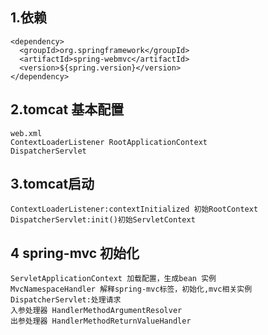 ## 1.依赖
    <dependency>
      <groupId>org.springframework</groupId>
      <artifactId>spring-webmvc</artifactId>
      <version>${spring.version}</version>
    </dependency>
## 2.tomcat 基本配置
    web.xml
    ContextLoaderListener RootApplicationContext
    DispatcherServlet
    
## 3.tomcat启动
    ContextLoaderListener:contextInitialized 初始RootContext
    DispatcherServlet:init()初始ServletContext
## 4 spring-mvc 初始化
    ServletApplicationContext 加载配置，生成bean 实例
    MvcNamespaceHandler 解释spring-mvc标签，初始化,mvc相关实例
    DispatcherServlet:处理请求
    入参处理器 HandlerMethodArgumentResolver
    出参处理器 HandlerMethodReturnValueHandler   